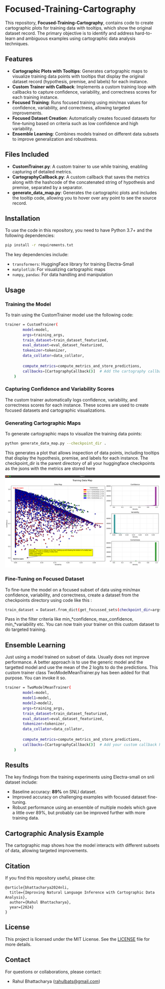 # Focused-Training-Cartography

This repository, **Focused-Training-Cartography**, contains code to create cartographic plots for training data with tooltips, which show the original dataset record. The primary objective is to identify and address hard-to-learn and ambiguous examples using cartographic data analysis techniques.

## Features

- **Cartographic Plots with Tooltips**: Generates cartographic maps to visualize training data points with tooltips that display the original dataset record (hypothesis, premise, and labels) for each instance.
- **Custom Trainer with Callback**: Implements a custom training loop with callbacks to capture confidence, variability, and correctness scores for each training instance.
- **Focused Training**: Runs focused training using min/max values for confidence, variability, and correctness, allowing targeted improvements.
- **Focused Dataset Creation**: Automatically creates focused datasets for fine-tuning based on criteria such as low confidence and high variability.
- **Ensemble Learning**: Combines models trained on different data subsets to improve generalization and robustness.

## Files Included

- **CustomTrainer.py**: A custom trainer to use while training, enabling capturing of detailed metrics.
- **CartographyCallback.py**: A custom callback that saves the metrics along with the hashcode of the concatenated string of hypothesis and premise, separated by a separator.
- **generate\_data\_map.py**: Generates the cartographic plots and includes the tooltip code, allowing you to hover over any point to see the source record.

## Installation

To use the code in this repository, you need to have Python 3.7+ and the following dependencies:

```bash
pip install -r requirements.txt
```

The key dependencies include:

- `transformers`: HuggingFace library for training Electra-Small
- `matplotlib`: For visualizing cartographic maps
- `numpy`, `pandas`: For data handling and manipulation

## Usage

### Training the Model

To train using the CustomTrainer model use the following code:

```bash
trainer = CustomTrainer(
        model=model,
        args=training_args,
        train_dataset=train_dataset_featurized,
        eval_dataset=eval_dataset_featurized,
        tokenizer=tokenizer,
        data_collator=data_collator,
        
        compute_metrics=compute_metrics_and_store_predictions,
        callbacks=[CartographyCallback()]  # Add the cartography callback here
    )
```

### Capturing Confidence and Variability Scores

The custom trainer automatically logs confidence, variability, and correctness scores for each instance. These scores are used to create focused datasets and cartographic visualizations.


### Generating Cartographic Maps

To generate cartographic maps to visualize the training data points:

```bash
python generate_data_map.py --checkpoint_dir .
```

This generates a plot that allows inspection of data points, including tooltips that display the hypothesis, premise, and labels for each instance. The checkpoint\_dir is the parent directory of all your huggingface checkpoints as the jsons with the metrics are stored here

![Example Plot](plot.png)

### Fine-Tuning on Focused Dataset

To fine-tune the model on a focused subset of data using min/max confidence, variability, and correctness, create a dataset from the checkpoints directory using code like this :

```bash
train_dataset = Dataset.from_dict(get_focussed_sets(checkpoint_dir=args.checkpoint_dir,max_confidence=args.max_confidence, min_confidence=args.min_confidence, max_variability=args.max_variability, min_variability=args.min_variability, max_correctness=args.max_correctness, min_correctness=args.min_correctness))          
```

Pass in the filter criteria like min\_*confidence, max\_confidence,  min\_*variability etc. You can now train your trainer on this custom dataset to do targeted training.

## Ensemble Learning

Just using a model trained on subset of data. Usually does not improve performance. A better approach is to use the generic model and the targetted model and use the mean of the 2 logits to do the predictions. This custom trainer class TwoModelMeanTrainer.py has been added for that purpose. You can invoke it so.

&#x20;        &#x20;

```bash
trainer = TwoModelMeanTrainer(
        model=model,
        model1=model,
        model2=model2,
        args=training_args,
        train_dataset=train_dataset_featurized,
        eval_dataset=eval_dataset_featurized,
        tokenizer=tokenizer,
        data_collator=data_collator,
        
        compute_metrics=compute_metrics_and_store_predictions,
        callbacks=[CartographyCallback()]  # Add your custom callback here
    )
```

## Results

The key findings from the training experiments using Electra-small on snli dataset include:

- Baseline accuracy: **89%** on SNLI dataset.
- Improved accuracy on challenging examples with focused dataset fine-tuning.
- Robust performance using an ensemble of multiple models which gave a little over 89%, but probably can be improved further with more training data.

## Cartographic Analysis Example

The cartographic map shows how the model interacts with different subsets of data, allowing targeted improvements.



## Citation

If you find this repository useful, please cite:

```
@article{bhattacharya2024nli,
  title={Improving Natural Language Inference with Cartographic Data Analysis},
  author={Rahul Bhattacharya},
  year={2024}
}
```

## License

This project is licensed under the MIT License. See the [LICENSE](LICENSE) file for more details.

## Contact

For questions or collaborations, please contact:

- Rahul Bhattacharya ([rahulbats@gmail.com](mailto\:rahulbats@gmail.com))

